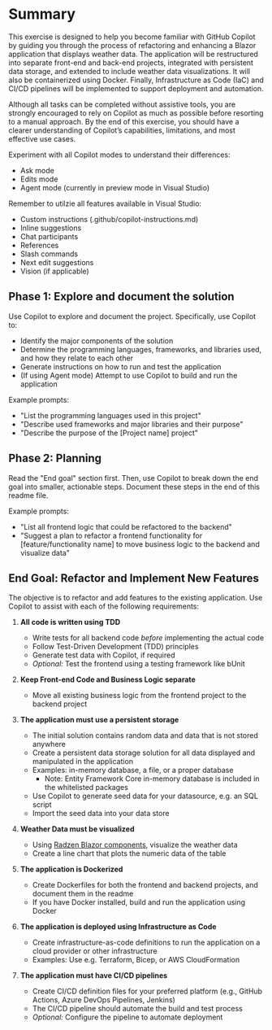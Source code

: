 # Summary
This exercise is designed to help you become familiar with GitHub Copilot by guiding you through the process of refactoring and enhancing a Blazor application that displays weather data. The application will be restructured into separate front-end and back-end projects, integrated with persistent data storage, and extended to include weather data visualizations. It will also be containerized using Docker. Finally, Infrastructure as Code (IaC) and CI/CD pipelines will be implemented to support deployment and automation.

Although all tasks can be completed without assistive tools, you are strongly encouraged to rely on Copilot as much as possible before resorting to a manual approach. By the end of this exercise, you should have a clearer understanding of Copilot’s capabilities, limitations, and most effective use cases.

Experiment with all Copilot modes to understand their differences:
* Ask mode
* Edits mode
* Agent mode (currently in preview mode in Visual Studio)

Remember to utilzie all features available in Visual Studio:
* Custom instructions (.github/copilot-instructions.md)
* Inline suggestions
* Chat participants
* References
* Slash commands
* Next edit suggestions
* Vision (if applicable)

## Phase 1: Explore and document the solution
Use Copilot to explore and document the project. Specifically, use Copilot to:

* Identify the major components of the solution
* Determine the programming languages, frameworks, and libraries used, and how they relate to each other
* Generate instructions on how to run and test the application
* (If using Agent mode) Attempt to use Copilot to build and run the application

Example prompts:
* "List the programming languages used in this project"
* "Describe used frameworks and major libraries and their purpose"
* "Describe the purpose of the [Project name] project"

## Phase 2: Planning
Read the "End goal" section first. Then, use Copilot to break down the end goal into smaller, actionable steps. 
Document these steps in the end of this readme file.

Example prompts:
* "List all frontend logic that could be refactored to the backend"
* "Suggest a plan to refactor a frontend functionality for [feature/functionality name] to move business logic to the backend and visualize data"

## End Goal: Refactor and Implement New Features

The objective is to refactor and add features to the existing application. Use Copilot to assist with each of the 
following requirements:

1. **All code is written using TDD**
    * Write tests for all backend code *before* implementing the actual code
    * Follow Test-Driven Development (TDD) principles
    * Generate test data with Copilot, if required
    * *Optional:* Test the frontend using a testing framework like bUnit

2. **Keep Front-end Code and Business Logic separate**
    * Move all existing business logic from the frontend project to the backend project

3. **The application must use a persistent storage**
    * The initial solution contains random data and data that is not stored anywhere
    * Create a persistent data storage solution for all data displayed and manipulated in the application
    * Examples: in-memory database, a file, or a proper database
      * Note: Entity Framework Core in-memory database is included in the whitelisted packages
    * Use Copilot to generate seed data for your datasource, e.g. an SQL script
    * Import the seed data into your data store

4. **Weather Data must be visualized**
    *  Using [Radzen Blazor components](https://blazor.radzen.com), visualize the weather data
    *  Create a line chart that plots the numeric data of the table

5.  **The application is Dockerized**
    * Create Dockerfiles for both the frontend and backend projects, and document them in the readme
    * If you have Docker installed, build and run the application using Docker

6.  **The application is deployed using Infrastructure as Code**
    * Create infrastructure-as-code definitions to run the application on a cloud provider or other infrastructure
    * Examples: Use e.g. Terraform, Bicep, or AWS CloudFormation

7. **The application must have CI/CD pipelines**
    * Create CI/CD definition files for your preferred platform (e.g., GitHub Actions, Azure DevOps Pipelines, Jenkins)
    * The CI/CD pipeline should automate the build and test process
    * *Optional:* Configure the pipeline to automate deployment


